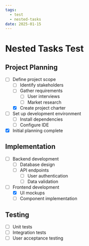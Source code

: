 ```yaml
---
tags:
  - test
  - nested-tasks
date: 2025-01-15
---
```


# Nested Tasks Test

## Project Planning
- [ ] Define project scope
  - [ ] Identify stakeholders
  - [ ] Gather requirements
    - [ ] User interviews
    - [ ] Market research
  - [x] Create project charter
- [ ] Set up development environment
  - [ ] Install dependencies
  - [ ] Configure IDE
- [x] Initial planning complete

## Implementation
- [ ] Backend development
  - [ ] Database design
  - [ ] API endpoints
    - [ ] User authentication
    - [ ] Data validation
- [ ] Frontend development
  - [x] UI mockups
  - [ ] Component implementation

## Testing
- [ ] Unit tests
- [ ] Integration tests
- [ ] User acceptance testing